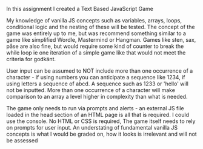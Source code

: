 In this assignment I created a Text Based JavaScript Game

My knowledge of vanilla JS concepts such as variables, arrays, loops, conditional logic and the nesting of these will be tested. 
The concept of the game was entirely up to me, but was recommend something similar to a game like simplified Wordle, Mastermind or Hangman. Games like sten, sax, påse are also fine, but would require some kind of counter to break the while loop ie one iteration of a simple game like that would not meet the criteria for godkänt.

User input can be assumed to NOT include more than one occurrence of a character - if using numbers you can anticipate a sequence like 1234, if using letters a sequence of abcd. A sequence such as 1233 or 'hello' will not be inputted. More than one occurrence of a character will make comparison to an array a level higher in complexity than what is needed.

The game only needs to run via prompts and alerts - an external JS file loaded in the head section of an HTML page is all that is required. I could use the console. No HTML or CSS is required,  The game itself needs to rely on prompts for user input. 
An understating of fundamental vanilla JS concepts is what I would be graded on, how it looks is irrelevant and will not be assessed
